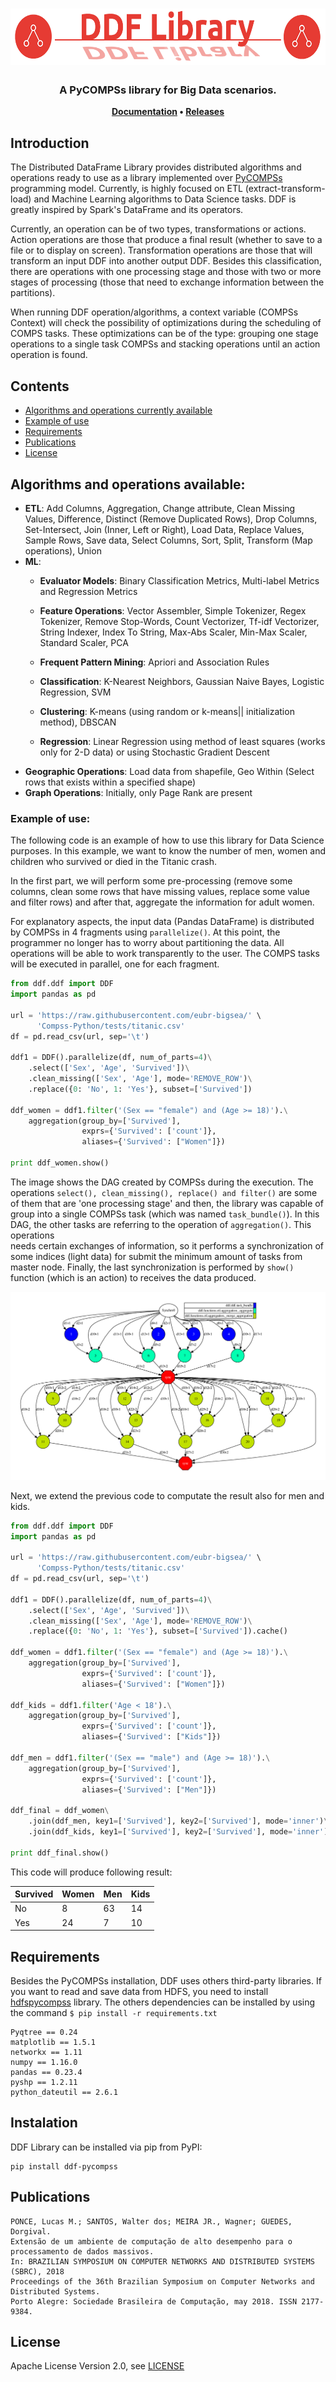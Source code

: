 <h1 align="center">  
    <img src="./docs/source/ddf-logo.png" alt="Distributed DataFrame (DDF) Library" height="90px">    
</h1>

<h3 align="center">A PyCOMPSs library for Big Data scenarios.</h3>

<p align="center"><b>
    <a href="https://eubr-bigsea.github.io/Compss-Python/">Documentation</a> •
    <a href="https://github.com/eubr-bigsea/Compss-Python/releases">Releases</a>
</b>

</p>



## Introduction

The Distributed DataFrame Library provides distributed algorithms and operations ready to use as a library 
implemented over [PyCOMPSs](https://pypi.org/project/pycompss/) programming model. Currently, is highly focused on 
ETL (extract-transform-load) and Machine Learning algorithms to Data Science tasks. DDF is greatly inspired by Spark's 
DataFrame and its operators.

Currently, an operation can be of two types, transformations or actions. Action operations are those that produce 
a final result (whether to save to a file or to display on screen). Transformation operations are those that will 
transform an input DDF into another output DDF. Besides this classification, there are operations with one processing 
stage and those with two or more stages of processing (those that need to exchange information between the partitions).

When running DDF operation/algorithms, a context variable (COMPSs Context) will check the possibility of 
optimizations during the scheduling of COMPS tasks. These optimizations can be of the type: grouping one stage 
operations to a single task COMPSs and stacking operations until an action operation is found.


## Contents

- [Algorithms and operations currently available](#algorithms-and-operations-available)
- [Example of use](#example-of-use)
- [Requirements](#requirements)
- [Publications](#publications)
- [License](#license)

 
## Algorithms and operations available:

 - **ETL**: Add Columns, Aggregation, Change attribute, Clean Missing Values, Difference, Distinct (Remove Duplicated Rows), 
 Drop Columns, Set-Intersect, Join (Inner, Left or Right), Load Data, Replace Values, Sample Rows, Save data, 
 Select Columns, Sort, Split, Transform (Map operations), Union
 - **ML**:
   - **Evaluator Models**: Binary Classification Metrics, Multi-label Metrics and Regression Metrics
   - **Feature Operations**: Vector Assembler, Simple Tokenizer, Regex Tokenizer, Remove Stop-Words,
           Count Vectorizer, Tf-idf Vectorizer, String Indexer,
           Index To String, Max-Abs Scaler, Min-Max Scaler, Standard Scaler, PCA
   
   - **Frequent Pattern Mining**: Apriori and Association Rules
   - **Classification**: K-Nearest Neighbors, Gaussian Naive Bayes, Logistic Regression, SVM
   - **Clustering**: K-means (using random or k-means|| initialization method), DBSCAN
   - **Regression**: Linear Regression using method of least squares (works only for 2-D data) or using 
   Stochastic Gradient Descent
  - **Geographic Operations**: Load data from shapefile, Geo Within (Select rows that exists within a specified shape)
  - **Graph Operations**: Initially, only Page Rank are present

 
### Example of use:

The following code is an example of how to use this library for Data Science purposes. In this example, we want
to know the number of men, women and children who survived or died in the Titanic crash.

In the first part, we will perform some pre-processing (remove some columns, clean some rows that
have missing values, replace some value and filter rows) and after that, aggregate the information for adult women.

For explanatory aspects, the input data (Pandas DataFrame) is distributed by COMPSs in 4 fragments using `parallelize()`. 
At this point, the programmer no longer has to worry about partitioning the data. All operations will be able to 
work transparently to the user. The COMPS tasks will be executed in parallel, one for each fragment. 

```python
from ddf.ddf import DDF
import pandas as pd

url = 'https://raw.githubusercontent.com/eubr-bigsea/' \
      'Compss-Python/tests/titanic.csv'
df = pd.read_csv(url, sep='\t')

ddf1 = DDF().parallelize(df, num_of_parts=4)\
    .select(['Sex', 'Age', 'Survived'])\
    .clean_missing(['Sex', 'Age'], mode='REMOVE_ROW')\
    .replace({0: 'No', 1: 'Yes'}, subset=['Survived'])

ddf_women = ddf1.filter('(Sex == "female") and (Age >= 18)').\
    aggregation(group_by=['Survived'],
                exprs={'Survived': ['count']},
                aliases={'Survived': ["Women"]})

print ddf_women.show()
```

The image shows the DAG created by COMPSs during the execution. The operations `select(), clean_missing(), replace() and filter()` 
are some of them that are 'one processing stage' and then, the library was capable of group into a single COMPSs task 
(which was named `task_bundle()`). In this DAG, the other tasks are referring to the operation of `aggregation()`. This operations  
needs certain exchanges of information, so it performs a synchronization of some indices (light data) for submit the
 minimum amount of tasks from master node. Finally, the last synchronization is performed by `show()` function 
 (which is an action) to receives the data produced.

![usecase1](./docs/source/use_case_1.png)


Next, we extend the previous code to computate the result also for men and kids. 


```python
from ddf.ddf import DDF
import pandas as pd

url = 'https://raw.githubusercontent.com/eubr-bigsea/' \
      'Compss-Python/tests/titanic.csv'
df = pd.read_csv(url, sep='\t')

ddf1 = DDF().parallelize(df, num_of_parts=4)\
    .select(['Sex', 'Age', 'Survived'])\
    .clean_missing(['Sex', 'Age'], mode='REMOVE_ROW')\
    .replace({0: 'No', 1: 'Yes'}, subset=['Survived']).cache()

ddf_women = ddf1.filter('(Sex == "female") and (Age >= 18)').\
    aggregation(group_by=['Survived'],
                exprs={'Survived': ['count']},
                aliases={'Survived': ["Women"]})

ddf_kids = ddf1.filter('Age < 18').\
    aggregation(group_by=['Survived'],
                exprs={'Survived': ['count']},
                aliases={'Survived': ["Kids"]})

ddf_men = ddf1.filter('(Sex == "male") and (Age >= 18)').\
    aggregation(group_by=['Survived'],
                exprs={'Survived': ['count']},
                aliases={'Survived': ["Men"]})

ddf_final = ddf_women\
    .join(ddf_men, key1=['Survived'], key2=['Survived'], mode='inner')\
    .join(ddf_kids, key1=['Survived'], key2=['Survived'], mode='inner')

print ddf_final.show()

```

This code will produce following result:


| Survived  | Women | Men | Kids |
| ----------|------ | ----|----- |
| No        |   8   | 63  |  14  |
| Yes       |  24   | 7   | 10   |



## Requirements

Besides the PyCOMPSs installation, DDF uses others third-party libraries. If you want to read and save data from HDFS, 
you need to install [hdfspycompss](https://github.com/eubr-bigsea/compss-hdfs/tree/master/Python) library. The others 
dependencies can be installed by using the command `$ pip install -r requirements.txt` 

```
Pyqtree == 0.24
matplotlib == 1.5.1
networkx == 1.11
numpy == 1.16.0
pandas == 0.23.4
pyshp == 1.2.11
python_dateutil == 2.6.1
```

## Instalation

DDF Library can be installed via pip from PyPI:

    pip install ddf-pycompss


## Publications

```
PONCE, Lucas M.; SANTOS, Walter dos; MEIRA JR., Wagner; GUEDES, Dorgival. 
Extensão de um ambiente de computação de alto desempenho para o processamento de dados massivos. 
In: BRAZILIAN SYMPOSIUM ON COMPUTER NETWORKS AND DISTRIBUTED SYSTEMS (SBRC), 2018 
Proceedings of the 36th Brazilian Symposium on Computer Networks and Distributed Systems. 
Porto Alegre: Sociedade Brasileira de Computação, may 2018. ISSN 2177-9384.
```
## License

Apache License Version 2.0, see [LICENSE](LICENSE)
